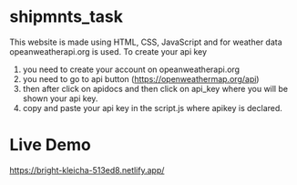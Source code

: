 # shipmnts_task
This website is made using HTML, CSS, JavaScript and for weather data opeanweatherapi.org is used.
To create your api key 
1. you need to create your account on opeanweatherapi.org
2. you need to go to api button (https://openweathermap.org/api)
3. then after click on apidocs and then click on api_key where you will be shown your api key.
4. copy and paste your api key in the script.js where apikey is declared.

# Live Demo
https://bright-kleicha-513ed8.netlify.app/
